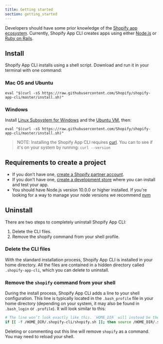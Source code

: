 ```yaml
---
title: Getting started
section: getting_started
---
```


Developers should have some prior knowledge of the [Shopify app ecosystem](https://shopify.dev/concepts/apps). Currently, Shopify App CLI creates apps using either [Node.js](https://nodejs.org/) or [Ruby on Rails](https://rubyonrails.org/).

## Install

Shopify App CLI installs using a shell script. Download and run it in your terminal with one command:

### Mac OS and Ubuntu
```console
eval "$(curl -sS https://raw.githubusercontent.com/Shopify/shopify-app-cli/master/install.sh)"
```

### Windows
Install [Linux Subsystem for Windows](https://docs.microsoft.com/en-us/windows/wsl/install-win10) and the [Ubuntu VM](https://www.microsoft.com/en-ca/p/ubuntu/9nblggh4msv6), then:

```console
eval "$(curl -sS https://raw.githubusercontent.com/Shopify/shopify-app-cli/master/install.sh)"
```

> NOTE: Installing the Shopify App CLI requires [curl](https://curl.haxx.se/). You can to see if it's on your system by running: `curl --version`

## Requirements to create a project

- If you don’t have one, [create a Shopify partner account](https://partners.shopify.com/signup).
- If you don’t have one, [create a development store](https://help.shopify.com/en/partners/dashboard/development-stores#create-a-development-store) where you can install and test your app.
- You should have Node.js version 10.0.0 or higher installed. If you're looking for a way to manage your node versions we recommend [nvm](https://github.com/nvm-sh/nvm/blob/master/README.md)

## Uninstall

There are two steps to completely uninstall Shopify App CLI:

1. Delete the CLI files.
2. Remove the shopify command from your shell profile.

### Delete the CLI files

With the standard installation process, Shopify App CLI is installed in your home directory. All the files are contained
 in a hidden directory called `.shopify-app-cli`, which you can delete to uninstall.

### Remove the `shopify` command from your shell

During the install process, Shopify App CLI adds a line to your shell configuration. This line is typically located in the `.bash_profile` file in your home directory (depending on your system, it may also be found in `.bash_login` or 
  `.profile`). It will look similar to this:

```sh
# The line won’t look exactly like this. `HOME_DIR` will instead be the absolute path to your home directory
if [[ -f /HOME_DIR/.shopify-cli/shopify.sh ]]; then source /HOME_DIR/.shopify-cli/shopify.sh; fi
```

Deleting or commenting out this line will remove `shopify` as a command. You may need to reload your shell.
